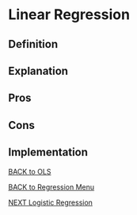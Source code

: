 # Linear Regression

<a id="definition"></a>
## Definition

<a id="explanation"></a>
## Explanation

<a id="pros"></a>
## Pros

<a id="cons"></a>
## Cons

<a id="implementation"></a>
## Implementation

[BACK to OLS](../ols) 

[BACK to Regression Menu](README.md)

[NEXT Logistic Regression]( ../instance-base-algorithms/README.md)